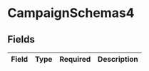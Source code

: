 # CampaignSchemas4


## Fields

| Field       | Type        | Required    | Description |
| ----------- | ----------- | ----------- | ----------- |